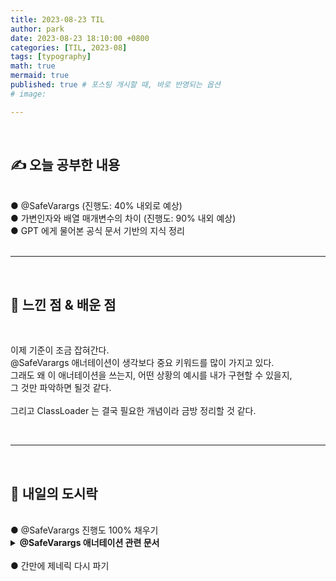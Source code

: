 ```yaml
---
title: 2023-08-23 TIL
author: park
date: 2023-08-23 18:10:00 +0800
categories: [TIL, 2023-08]
tags: [typography]
math: true
mermaid: true
published: true # 포스팅 개시할 때, 바로 반영되는 옵션
# image: 

---
```


<br>

## ✍ 오늘 공부한 내용

<br>
● @SafeVarargs (진행도: 40% 내외로 예상)<br> 
● 가변인자와 배열 매개변수의 차이 (진행도: 90% 내외 예상)<br>
● GPT 에게 물어본 공식 문서 기반의 지식 정리<br>
<br>

---

<br>

## 🧠 느낀 점 & 배운 점 

<br>

이제 기준이 조금 잡혀간다.<br>
@SafeVarargs 애너테이션이 생각보다 중요 키워드를 많이 가지고 있다.<br>
그래도 왜 이 애너테이션을 쓰는지, 어떤 상황의 예시를 내가 구현할 수 있을지,<br>
그 것만 파악하면 될것 같다.<br>
<br>
그리고 ClassLoader 는 결국 필요한 개념이라 금방 정리할 것 같다.<br>

<br>

---

<br>

## 🍱 내일의 도시락

<br>
● @SafeVarargs 진행도 100% 채우기<br>
<details>
    <summary><b>@SafeVarargs 애너테이션 관련 문서</b></summary>
    @SafeVarargs 공식 문서: https://docs.oracle.com/javase/8/docs/api/java/lang/SafeVarargs.html
    Non-Reifiable Types 공식 문서: https://docs.oracle.com/javase/tutorial/java/generics/nonReifiableVarargsType.html#non-reifiable-types
    Non-Reifiable Types 관련 하프킴 님 블로그: https://applefarm.tistory.com/153
</details>
<br>
● 간만에 제네릭 다시 파기<br>
<br>
<br>
